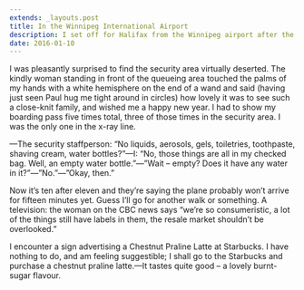 ```yaml
---
extends: _layouts.post
title: In the Winnipeg International Airport
description: I set off for Halifax from the Winnipeg airport after the Christmas break, and observe my surroundings and moods.
date: 2016-01-10
---
```

I was pleasantly surprised to find the security area
virtually deserted.<!-- FOLD --> The kindly woman standing in front of the
queueing area touched the palms of my hands with a white
hemisphere on the end of a wand and said (having just seen
Paul hug me tight around in circles) how lovely it was to
see such a close-knit family, and wished me a happy new year.
I had to show my boarding pass five times total, three of
those times in the security area. I was the
only one in the x-ray line.

—The security staffperson: “No liquids, aerosols, gels,
toiletries, toothpaste, shaving cream, water
bottles?”—I: “No, those things are all in my checked bag.
Well, an empty water bottle.”—”Wait – empty? Does it have
any water in it?”—”No.”—”Okay, then.”

Now it’s ten after eleven and they’re saying the plane
probably won’t arrive for fifteen minutes yet. Guess I’ll go
for another walk or something. A television: the woman on the CBC news
says “we’re so consumeristic, a lot of the things still have
labels in them, the resale market shouldn’t be overlooked.”

I encounter a sign advertising a Chestnut Praline Latte at
Starbucks. I have nothing to do, and am feeling
suggestible; I shall go to the Starbucks and purchase a
chestnut praline latte.—It tastes quite good – a lovely burnt-sugar flavour.
